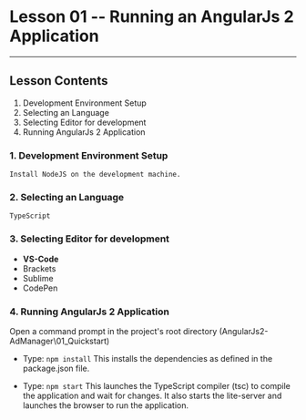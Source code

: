 # Lesson 01 -- Running an AngularJs 2 Application
----------
## Lesson Contents
1.  Development Environment Setup
2.  Selecting an Language
3.  Selecting Editor for development
4.  Running AngularJs 2 Application

### 1. Development Environment Setup
    Install NodeJS on the development machine.

### 2. Selecting an Language
    TypeScript

### 3. Selecting Editor for development
- **VS-Code** 
- Brackets
- Sublime
- CodePen
 
### 4. Running AngularJs 2 Application
Open a command prompt in the project's root directory  (AngularJs2-AdManager\01_Quickstart)

- Type: `npm install` 
 This installs the dependencies as defined in the package.json file.

- Type: `npm start` 
This launches the TypeScript compiler (tsc) to compile the application and wait for changes. 
It also starts the lite-server and launches the browser to run the application.